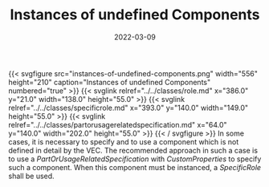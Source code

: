 ﻿---
title: Instances of undefined Components
toc: false
type: specs
layout: diagram
date: "2022-03-09"
draft: false
specification: VEC
version: 2.0.0
documentType: "Recommendation"
elementType: Diagram
classes:
  - Role
  - SpecificRole
  - PartOrUsageRelatedSpecification
menu:
  VEC-2.0.0:    
    parent: instances-of-components
    identifier: instances-of-components/instances-of-undefined-components
    weight: 1007011 

# Prev/next pager order (if `docs_section_pager` enabled in `params.toml`)
weight: 1007011
---
{{< svgfigure src="instances-of-undefined-components.png" width="556" height="210" caption="Instances of undefined Components" numbered="true" >}}
  {{< svglink relref="../../classes/role.md" x="386.0" y="21.0" width="138.0" height="55.0" >}}
  {{< svglink relref="../../classes/specificrole.md" x="393.0" y="140.0" width="149.0" height="55.0" >}}
  {{< svglink relref="../../classes/partorusagerelatedspecification.md" x="64.0" y="140.0" width="202.0" height="55.0" >}}
{{< / svgfigure >}}
In some cases, it is necessary to specify and to use a component which is not defined in detail by the VEC. The recommended approach in such a case is to use a <i>PartOrUsageRelatedSpecification</i> with <i>CustomProperties</i> to specify such a component. When this component must be instanced, a <i>SpecificRole</i> shall be used.